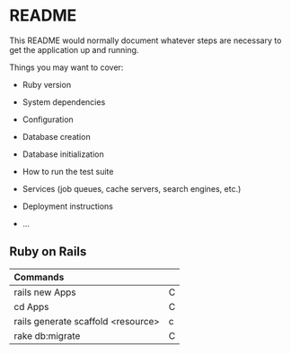# README

This README would normally document whatever steps are necessary to get the
application up and running.

Things you may want to cover:

* Ruby version

* System dependencies

* Configuration

* Database creation

* Database initialization

* How to run the test suite

* Services (job queues, cache servers, search engines, etc.)

* Deployment instructions

* ...


## Ruby on Rails

| Commands      |       |
|:---          | :--- |
| rails new Apps             | C     |
| cd Apps        | C     |
| rails generate scaffold \<resource> | c |
| rake db:migrate | C|


